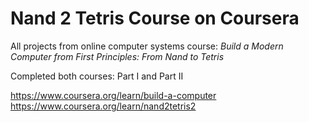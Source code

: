 # Nand 2 Tetris Course on Coursera

All projects from online computer systems course: _Build a Modern Computer from First Principles: From Nand to Tetris_

Completed both courses: Part I and Part II

https://www.coursera.org/learn/build-a-computer
https://www.coursera.org/learn/nand2tetris2
